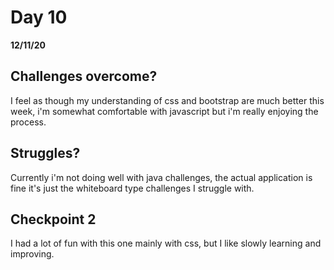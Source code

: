 # Day 10
__12/11/20__

## Challenges overcome?
I feel as though my understanding of css and bootstrap are much better this week, i'm somewhat comfortable with javascript but i'm really enjoying the process.

## Struggles?
Currently i'm not doing well with java challenges, the actual application is fine it's just the whiteboard type challenges I struggle with.

## Checkpoint 2
I had a lot of fun with this one mainly with css, but I like slowly learning and improving. 